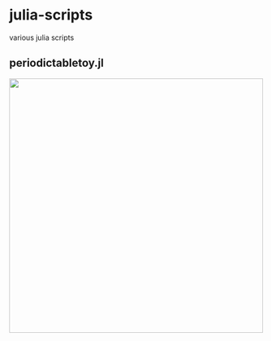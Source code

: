 # julia-scripts
various julia scripts

## periodictabletoy.jl
<img src="demo.png" style="width: 500px;"/>

